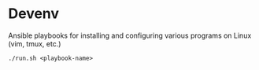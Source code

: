 # Devenv

Ansible playbooks for installing and configuring various programs on Linux (vim, tmux, etc.)

    ./run.sh <playbook-name>

